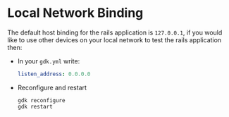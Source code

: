 # Local Network Binding

The default host binding for the rails application is `127.0.0.1`, if you
would like to use other devices on your local network to test the rails
application then:

- In your `gdk.yml` write:

  ```yaml
  listen_address: 0.0.0.0
  ```

- Reconfigure and restart

  ```shell
  gdk reconfigure
  gdk restart
  ```
